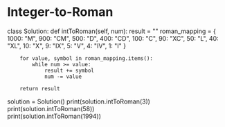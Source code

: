 # Integer-to-Roman

class Solution:
    def intToRoman(self, num):
        result = ""
        roman_mapping = {
            1000: "M",
            900: "CM",
            500: "D",
            400: "CD",
            100: "C",
            90: "XC",
            50: "L",
            40: "XL",
            10: "X",
            9: "IX",
            5: "V",
            4: "IV",
            1: "I"
        }

        for value, symbol in roman_mapping.items():
            while num >= value:
                result += symbol
                num -= value

        return result


solution = Solution()
print(solution.intToRoman(3))   
print(solution.intToRoman(58))  
print(solution.intToRoman(1994)) 
